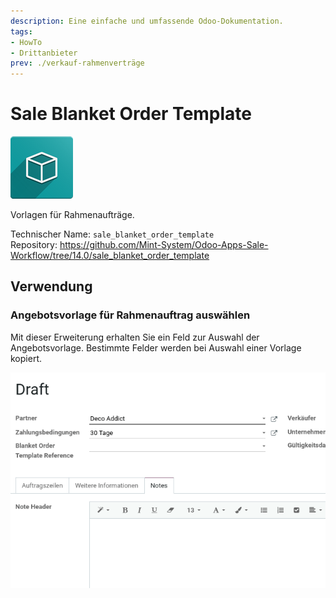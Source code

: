 ```yaml
---
description: Eine einfache und umfassende Odoo-Dokumentation.
tags:
- HowTo
- Drittanbieter
prev: ./verkauf-rahmenverträge
---
```

# Sale Blanket Order Template
![icon_oms_box](assets/icon_oms_box.png)

Vorlagen für Rahmenaufträge.

Technischer Name: `sale_blanket_order_template`\
Repository: <https://github.com/Mint-System/Odoo-Apps-Sale-Workflow/tree/14.0/sale_blanket_order_template>

## Verwendung

### Angebotsvorlage für Rahmenauftrag auswählen

Mit dieser Erweiterung erhalten Sie ein Feld zur Auswahl der Angebotsvorlage. Bestimmte Felder werden bei Auswahl einer Vorlage kopiert.

![Sale Blanket Order Template](assets/Sale%20Blanket%20Order%20Template.gif)
